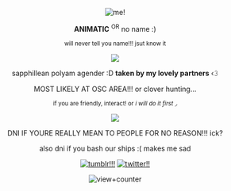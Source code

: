 <p align="center">
<picture>
 <source media="(prefers-color-scheme: dark)" srcset="https://files.catbox.moe/0h9imi.png">
 <source media="(prefers-color-scheme: light)" srcset="https://files.catbox.moe/nwyo34.png">
 <img alt="me!" src="https://files.catbox.moe/nwyo34.png">
</picture>
  </p>
  <p align="center">
<b>ANIMATIC</b> <sup>OR</sup> no name :)
  </p>
  <p align="center">
  <sup>will never tell you name!!! jsut know it </sup>
    </p>
    <p align="center">
    <img src="https://files.catbox.moe/p3xhxh.gif"/>
    </p> 
      <p align="center">
        sapphillean polyam agender :D <b>taken by my lovely partners</b> ‹𝟹
         </p>
         <p align="center">
    MOST LIKELY AT OSC AREA!!! or clover hunting...
        </p> 
          <p align="center">
    <sup>if you are friendly, interact! or <i>i will do it first</i> ◞</sup>
    </p> 
     <p align="center">
    <img src="https://64.media.tumblr.com/3aabfe556b3a186fb74ad7effd1af10d/de34f28c78a8987c-d6/s100x200/2c07ea45f7d113f7f67d077e68c9f33d75637648.pnj"/>
    </p> 
    <p align="center">
DNI IF YOURE REALLY MEAN TO PEOPLE FOR NO REASON!!! ick? 
      </p> 
      <p align="center">
also dni if you bash our ships :( makes me sad
</p>
<p align="center">
<a href="https://www.tumblr.com/blog/residentmara"><img src="https://img.shields.io/badge/Tumblr-%2336465D.svg?&style=for-the-badge&logo=Tumblr&logoColor=white" alt="tumblr!!!"></a> <a href="https://x.com/residentmara"><img src="https://img.shields.io/badge/Twitter-1DA1F2?style=for-the-badge&logo=twitter&logoColor=white" alt="twitter!!"></a>
</p>
<p align="center">
 <img src="https://komarev.com/ghpvc/?username=clubcrackers&style=plastic&color=b5334d&label=STALKERS" alt="view+counter"> 
</p> 
 
